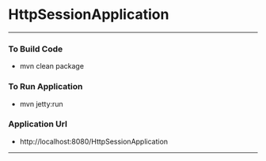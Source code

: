 # HttpSessionApplication

---

### To Build Code 
* mvn clean package 

### To Run Application 
* mvn jetty:run 

### Application Url 
* http://localhost:8080/HttpSessionApplication
 

---
